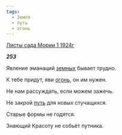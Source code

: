 ```yaml
---
tags:
  - Земля
  - путь
  - огонь
---
```

[Листы сада Мории 1 1924г](https://127.0.0.1:4002/agni/1924)

___253___

Явление эманаций [земных](../../../tags/#Земля) бывает трудно.   

К тебе придут, яви [огонь](../../../tags/#огонь), он им нужен.   

Не нам рассуждать, если можем зажечь.   

Не закрой [путь](../../../tags/#путь) для новых стучащихся.   

Старые формы не годятся.   

Знающий Красоту не собьёт путника.   

